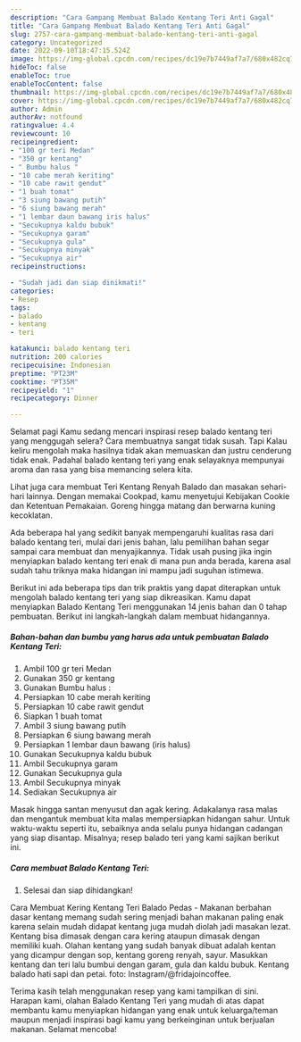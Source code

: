 ```yaml
---
description: "Cara Gampang Membuat Balado Kentang Teri Anti Gagal"
title: "Cara Gampang Membuat Balado Kentang Teri Anti Gagal"
slug: 2757-cara-gampang-membuat-balado-kentang-teri-anti-gagal
category: Uncategorized
date: 2022-09-10T18:47:15.524Z
image: https://img-global.cpcdn.com/recipes/dc19e7b7449af7a7/680x482cq70/balado-kentang-teri-foto-resep-utama.jpg
hideToc: false
enableToc: true
enableTocContent: false
thumbnail: https://img-global.cpcdn.com/recipes/dc19e7b7449af7a7/680x482cq70/balado-kentang-teri-foto-resep-utama.jpg
cover: https://img-global.cpcdn.com/recipes/dc19e7b7449af7a7/680x482cq70/balado-kentang-teri-foto-resep-utama.jpg
author: Admin
authorAv: notfound
ratingvalue: 4.4
reviewcount: 10
recipeingredient:
- "100 gr teri Medan"
- "350 gr kentang"
- " Bumbu halus "
- "10 cabe merah keriting"
- "10 cabe rawit gendut"
- "1 buah tomat"
- "3 siung bawang putih"
- "6 siung bawang merah"
- "1 lembar daun bawang iris halus"
- "Secukupnya kaldu bubuk"
- "Secukupnya garam"
- "Secukupnya gula"
- "Secukupnya minyak"
- "Secukupnya air"
recipeinstructions:

- "Sudah jadi dan siap dinikmati!"
categories:
- Resep
tags:
- balado
- kentang
- teri

katakunci: balado kentang teri 
nutrition: 200 calories
recipecuisine: Indonesian
preptime: "PT23M"
cooktime: "PT35M"
recipeyield: "1"
recipecategory: Dinner

---
```



Selamat pagi Kamu sedang mencari inspirasi resep balado kentang teri yang menggugah selera? Cara membuatnya sangat tidak susah. Tapi Kalau keliru mengolah maka hasilnya tidak akan memuaskan dan justru cenderung tidak enak. Padahal balado kentang teri yang enak selayaknya mempunyai aroma dan rasa yang bisa memancing selera kita.


Lihat juga cara membuat Teri Kentang Renyah Balado dan masakan sehari-hari lainnya. Dengan memakai Cookpad, kamu menyetujui Kebijakan Cookie dan Ketentuan Pemakaian. Goreng hingga matang dan berwarna kuning kecoklatan.

Ada beberapa hal yang sedikit banyak mempengaruhi kualitas rasa dari balado kentang teri, mulai dari jenis bahan, lalu pemilihan bahan segar sampai cara membuat dan menyajikannya. Tidak usah pusing jika ingin menyiapkan balado kentang teri enak di mana pun anda berada, karena asal sudah tahu triknya maka hidangan ini mampu jadi suguhan istimewa.


Berikut ini ada beberapa tips dan trik praktis yang dapat diterapkan untuk mengolah balado kentang teri yang siap dikreasikan. Kamu dapat menyiapkan Balado Kentang Teri menggunakan 14 jenis bahan dan 0 tahap pembuatan. Berikut ini langkah-langkah dalam membuat hidangannya.

<!--inarticleads1-->

##### Bahan-bahan dan bumbu yang harus ada untuk pembuatan Balado Kentang Teri:

1. Ambil 100 gr teri Medan
1. Gunakan 350 gr kentang
1. Gunakan  Bumbu halus :
1. Persiapkan 10 cabe merah keriting
1. Persiapkan 10 cabe rawit gendut
1. Siapkan 1 buah tomat
1. Ambil 3 siung bawang putih
1. Persiapkan 6 siung bawang merah
1. Persiapkan 1 lembar daun bawang (iris halus)
1. Gunakan Secukupnya kaldu bubuk
1. Ambil Secukupnya garam
1. Gunakan Secukupnya gula
1. Ambil Secukupnya minyak
1. Sediakan Secukupnya air


Masak hingga santan menyusut dan agak kering. Adakalanya rasa malas dan mengantuk membuat kita malas mempersiapkan hidangan sahur. Untuk waktu-waktu seperti itu, sebaiknya anda selalu punya hidangan cadangan yang siap disantap. Misalnya; resep balado teri yang kami sajikan berikut ini. 

<!--inarticleads2-->

##### Cara membuat Balado Kentang Teri:


1. Selesai dan siap dihidangkan!

Cara Membuat Kering Kentang Teri Balado Pedas - Makanan berbahan dasar kentang memang sudah sering menjadi bahan makanan paling enak karena selain mudah didapat kentang juga mudah diolah jadi masakan lezat. Kentang bisa dimasak dengan cara kering ataupun dimasak dengan memiliki kuah. Olahan kentang yang sudah banyak dibuat adalah kentan yang dicampur dengan sop, kentang goreng renyah, sayur. Masukkan kentang dan teri lalu bumbui dengan garam, gula dan kaldu bubuk. Kentang balado hati sapi dan petai. foto: Instagram/@fridajoincoffee. 

Terima kasih telah menggunakan resep yang kami tampilkan di sini. Harapan kami, olahan Balado Kentang Teri yang mudah di atas dapat membantu kamu menyiapkan hidangan yang enak untuk keluarga/teman maupun menjadi inspirasi bagi kamu yang berkeinginan untuk berjualan makanan. Selamat mencoba!

